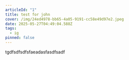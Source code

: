 ```yaml
---
articleId: "1"
title: test for john
cover: /img/24ed4978-bb65-4a05-9191-cc58e49d97e2.jpeg
date: 2025-05-27T04:49:04.588Z
tags:
  - ig
pinned: false
---
```

t﻿gdfsdfsdfsfaeadasfasdfsadf
